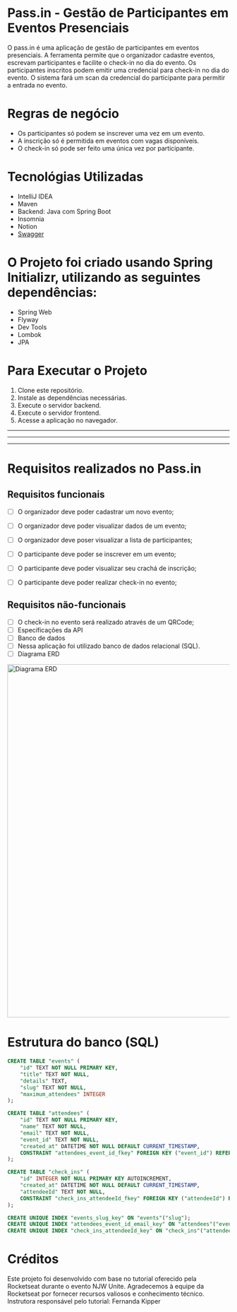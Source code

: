 # Pass.in - Gestão de Participantes em Eventos Presenciais
<p>O pass.in é uma aplicação de gestão de participantes em eventos presenciais.
A ferramenta permite que o organizador cadastre eventos, escrevam participantes e facilite o check-in no dia do evento.
Os participantes inscritos podem emitir uma credencial para check-in no dia do evento.
O sistema fará um scan da credencial do participante para permitir a entrada no evento.</p>

# Regras de negócio
 - Os participantes só podem se inscrever uma vez em um evento.
 - A inscrição só é permitida em eventos com vagas disponíveis.
 - O check-in só pode ser feito uma única vez por participante.

# Tecnológias Utilizadas
 - IntelliJ IDEA
 - Maven
 - Backend: Java com Spring Boot
 - Insomnia
 - Notion
 - [Swagger](https://nlw-unite-nodejs.onrender.com/docs/json)
  

# O Projeto foi criado usando Spring Initializr, utilizando as seguintes dependências:
   - Spring Web
   - Flyway
   - Dev Tools
   - Lombok
   - JPA
# Para Executar o Projeto
 1. Clone este repositório.
 2. Instale as dependências necessárias.
 3. Execute o servidor backend.
 4. Execute o servidor frontend.
 5. Acesse a aplicação no navegador.

_______________________________________________________
_______________________________________________________
_______________________________________________________

 # Requisitos realizados no Pass.in
## Requisitos funcionais
- [ ] O organizador deve poder cadastrar um novo evento;
- [ ] O organizador deve poder visualizar dados de um evento;
- [ ] O organizador deve poser visualizar a lista de participantes;
- [ ] O participante deve poder se inscrever em um evento;
- [ ] O participante deve poder visualizar seu crachá de inscrição;
- [ ] O participante deve poder realizar check-in no evento;


## Requisitos não-funcionais
- [ ] O check-in no evento será realizado através de um QRCode;
- [ ] Especificações da API
- [ ] Banco de dados
- [ ] Nessa aplicação foi utilizado banco de dados relacional (SQL). 
- [ ] Diagrama ERD
<img src="https://file.notion.so/f/f/08f749ff-d06d-49a8-a488-9846e081b224/8f354dec-0218-43af-a16c-16a86f2d82b0/erd.svg?id=1d4a760d-238b-477a-ac6d-c03e0bd682af&table=block&spaceId=08f749ff-d06d-49a8-a488-9846e081b224&expirationTimestamp=1712340000000&signature=uhCjBVqgYe3pr0gfu4OONy0kRx_cF8-LOX8BmoJw6tM&downloadName=erd.svg" alt="Diagrama ERD" style="width:800px;height:800px;">

# Estrutura do banco (SQL)

```sql 
CREATE TABLE "events" (
    "id" TEXT NOT NULL PRIMARY KEY,
    "title" TEXT NOT NULL,
    "details" TEXT,
    "slug" TEXT NOT NULL,
    "maximum_attendees" INTEGER
);

CREATE TABLE "attendees" (
    "id" TEXT NOT NULL PRIMARY KEY,
    "name" TEXT NOT NULL,
    "email" TEXT NOT NULL,
    "event_id" TEXT NOT NULL,
    "created_at" DATETIME NOT NULL DEFAULT CURRENT_TIMESTAMP,
    CONSTRAINT "attendees_event_id_fkey" FOREIGN KEY ("event_id") REFERENCES "events" ("id") ON DELETE RESTRICT ON UPDATE CASCADE
);

CREATE TABLE "check_ins" (
    "id" INTEGER NOT NULL PRIMARY KEY AUTOINCREMENT,
    "created_at" DATETIME NOT NULL DEFAULT CURRENT_TIMESTAMP,
    "attendeeId" TEXT NOT NULL,
    CONSTRAINT "check_ins_attendeeId_fkey" FOREIGN KEY ("attendeeId") REFERENCES "attendees" ("id") ON DELETE RESTRICT ON UPDATE CASCADE
);

CREATE UNIQUE INDEX "events_slug_key" ON "events"("slug");
CREATE UNIQUE INDEX "attendees_event_id_email_key" ON "attendees"("event_id", "email");
CREATE UNIQUE INDEX "check_ins_attendeeId_key" ON "check_ins"("attendeeId");
```
# Créditos
Este projeto foi desenvolvido com base no tutorial oferecido pela Rocketseat durante o evento NJW Unite. Agradecemos à equipe da Rocketseat por fornecer recursos valiosos e conhecimento técnico.
Instrutora responsável pelo tutorial: Fernanda Kipper

    
